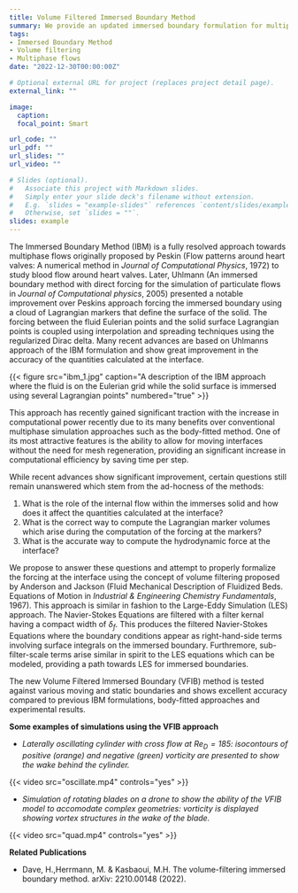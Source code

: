 ```yaml
---
title: Volume Filtered Immersed Boundary Method
summary: We provide an updated immersed boundary formulation for multiphase flows that is based on the concept of volume filtering which is physically and mathematically rigorous. 
tags:
- Immersed Boundary Method
- Volume filtering
- Multiphase flows
date: "2022-12-30T00:00:00Z"

# Optional external URL for project (replaces project detail page).
external_link: ""

image:
  caption:
  focal_point: Smart

url_code: ""
url_pdf: ""
url_slides: ""
url_video: ""

# Slides (optional).
#   Associate this project with Markdown slides.
#   Simply enter your slide deck's filename without extension.
#   E.g. `slides = "example-slides"` references `content/slides/example-slides.md`.
#   Otherwise, set `slides = ""`.
slides: example
---
```

The Immersed Boundary Method (IBM) is a fully resolved approach towards multiphase flows originally proposed by Peskin (Flow patterns around heart valves: A numerical method in _Journal of Computational Physics_, 1972) to study blood flow around heart valves. Later, Uhlmann (An immersed boundary method with direct forcing for the simulation of particulate flows in _Journal of Computational physics_, 2005) presented a notable improvement over Peskins approach forcing the immersed boundary using a cloud of Lagrangian markers that define the surface of the solid. The forcing between the fluid Eulerian points and the solid surface Lagrangian points is coupled using interpolation and spreading techniques using the regularized Dirac delta. Many recent advances are based on Uhlmanns approach of the IBM formulation and show great improvement in the accuracy of the quantities calculated at the interface.

{{< figure src="ibm_1.jpg" caption="A description of the IBM approach where the fluid is on the Eulerian grid while the solid surface is immersed using several Lagrangian points" numbered="true" >}}

This approach has recently gained significant traction with the increase in computational power recently due to its many benefits over conventional multiphase simulation approaches such as the body-fitted method. One of its most attractive features is the ability to allow for moving interfaces without the need for mesh regeneration, providing an significant increase in computational efficiency by saving time per step.

While recent advances show significant improvement, certain questions still remain unanswered which stem from the ad-hocness of the methods:

1. What is the role of the internal flow within the immerses solid and how does it affect the quantities calculated at the interface?
2. What is the correct way to compute the Lagrangian marker volumes which arise during the computation of the forcing at the markers?
3. What is the accurate way to compute the hydrodynamic force at the interface?

We propose to answer these questions and attempt to properly formalize the forcing at the interface using the concept of volume filtering proposed by Anderson and Jackson (Fluid Mechanical Description of Fluidized Beds. Equations of Motion in _Industrial & Engineering Chemistry Fundamentals_, 1967). This approach is similar in fashion to the Large-Eddy Simulation (LES) approach. The Navier-Stokes Equations are filtered with a filter kernal having a compact width of $\delta_f$. This produces the filtered Navier-Stokes Equations where the boundary conditions appear as right-hand-side terms involving surface integrals on the immersed boundary. Furthremore, sub-filter-scale terms arise similar in spirit to the LES equations which can be modeled, providing a path towards LES for immersed boundaries. 

The new Volume Filtered Immersed Boundary (VFIB) method is tested against various moving and static boundaries and shows excellent accuracy compared to previous IBM formulations, body-fitted approaches and experimental results.

**Some examples of simulations using the VFIB approach**

- *Laterally oscillating cylinder with cross flow at $Re_D = 185$: isocontours of positive (orange) and negative (green) vorticity are presented to show the wake behind the cylinder.*

{{< video src="oscillate.mp4" controls="yes" >}}

- *Simulation of rotating blades on a drone to show the ability of the VFIB model to accomodate complex geometries: vorticity is displayed showing vortex structures in the wake of the blade.*

{{< video src="quad.mp4" controls="yes" >}}

**Related Publications**

- Dave, H.,Herrmann, M. & Kasbaoui, M.H. The volume-filtering immersed boundary method. arXiv: 2210.00148 (2022).
 
